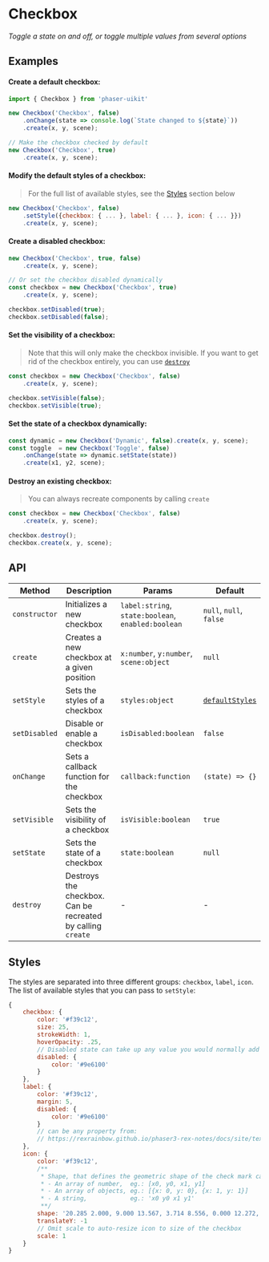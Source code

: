 # Checkbox

*Toggle a state on and off, or toggle multiple values from several options*

## Examples

#### Create a default checkbox:

```javascript
import { Checkbox } from 'phaser-uikit'

new Checkbox('Checkbox', false)
    .onChange(state => console.log(`State changed to ${state}`))
    .create(x, y, scene);

// Make the checkbox checked by default
new Checkbox('Checkbox', true)
    .create(x, y, scene);
```

#### Modify the default styles of a checkbox:
> For the full list of available styles, see the [Styles](#styles) section below

```javascript
new Checkbox('Checkbox', false)
    .setStyle({checkbox: { ... }, label: { ... }, icon: { ... }})
    .create(x, y, scene);
```

#### Create a disabled checkbox:

```javascript
new Checkbox('Checkbox', true, false)
    .create(x, y, scene);

// Or set the checkbox disabled dynamically
const checkbox = new Checkbox('Checkbox', true)
    .create(x, y, scene);

checkbox.setDisabled(true);
checkbox.setDisabled(false);
```

#### Set the visibility of a checkbox:
> Note that this will only make the checkbox invisible. If you want to get rid of the checkbox entirely, you can use [`destroy`](#destroy-an-existing-checkbox)

```javascript
const checkbox = new Checkbox('Checkbox', false)
    .create(x, y, scene);

checkbox.setVisible(false);
checkbox.setVisible(true);
```

#### Set the state of a checkbox dynamically:

```javascript
const dynamic = new Checkbox('Dynamic', false).create(x, y, scene);
const toggle  = new Checkbox('Toggle', false)
    .onChange(state => dynamic.setState(state))
    .create(x1, y2, scene);
```

#### Destroy an existing checkbox:
> You can always recreate components by calling `create`

```javascript
const checkbox = new Checkbox('Checkbox', false)
    .create(x, y, scene);

checkbox.destroy();
checkbox.create(x, y, scene);
```

## API

| Method | Description | Params | Default | 
| ------ | ----------- | ------ | ------- |
| `constructor` | Initializes a new checkbox | `label:string`, `state:boolean`, `enabled:boolean` | `null`, `null`, `false` |
| `create` | Creates a new checkbox at a given position | `x:number`, `y:number`, `scene:object` | `null` | 
| `setStyle` | Sets the styles of a checkbox | `styles:object` | [`defaultStyles`](#styles) |
| `setDisabled` | Disable or enable a checkbox | `isDisabled:boolean` | `false` |
| `onChange` | Sets a callback function for the checkbox | `callback:function` | `(state) => {}` |
| `setVisible` | Sets the visibility of a checkbox | `isVisible:boolean` | `true` |
| `setState` | Sets the state of a checkbox | `state:boolean` | `null` |
| `destroy` | Destroys the checkbox. Can be recreated by calling `create` | - | - |

## Styles

The styles are separated into three different groups: `checkbox`, `label`, `icon`.
The list of available styles that you can pass to `setStyle`:

```javascript
{
    checkbox: {
        color: '#f39c12',
        size: 25,
        strokeWidth: 1,
        hoverOpacity: .25,
        // Disabled state can take up any value you would normally add
        disabled: {
            color: '#9e6100'
        }
    },
    label: {
        color: '#f39c12',
        margin: 5,
        disabled: {
            color: '#9e6100'
        }
        // can be any property from:
        // https://rexrainbow.github.io/phaser3-rex-notes/docs/site/text/#add-text-object
    },
    icon: {
        color: '#f39c12',
        /** 
         * Shape, that defines the geometric shape of the check mark can be a valid polygon:
         * - An array of number,  eg.: [x0, y0, x1, y1]
         * - An array of objects, eg.: [{x: 0, y: 0}, {x: 1, y: 1}]
         * - A string,            eg.: 'x0 y0 x1 y1'
         **/
        shape: '20.285 2.000, 9.000 13.567, 3.714 8.556, 0.000 12.272, 9.000 21.000, 24.000 5.715',
        translateY: -1
        // Omit scale to auto-resize icon to size of the checkbox
        scale: 1
    }
}
```


